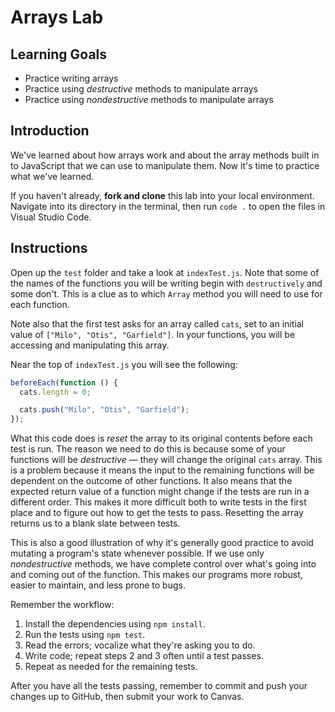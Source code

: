 # Arrays Lab

## Learning Goals

- Practice writing arrays
- Practice using _destructive_ methods to manipulate arrays
- Practice using _nondestructive_ methods to manipulate arrays

## Introduction

We've learned about how arrays work and about the array methods built in to
JavaScript that we can use to manipulate them. Now it's time to practice what
we've learned.

If you haven't already, **fork and clone** this lab into your local environment.
Navigate into its directory in the terminal, then run `code .` to open the files
in Visual Studio Code.

## Instructions

Open up the `test` folder and take a look at `indexTest.js`. Note that some of
the names of the functions you will be writing begin with `destructively` and
some don't. This is a clue as to which `Array` method you will need to use for
each function.

Note also that the first test asks for an array called `cats`, set to an
initial value of `["Milo", "Otis", "Garfield"]`. In your functions, you will be
accessing and manipulating this array.

Near the top of `indexTest.js` you will see the following:

```js
beforeEach(function () {
  cats.length = 0;

  cats.push("Milo", "Otis", "Garfield");
});
```

What this code does is _reset_ the array to its original contents before each
test is run. The reason we need to do this is because some of your functions
will be _destructive_ — they will change the original `cats` array. This
is a problem because it means the input to the remaining functions will be
dependent on the outcome of other functions. It also means that the expected
return value of a function might change if the tests are run in a different
order. This makes it more difficult both to write tests in the first place and
to figure out how to get the tests to pass. Resetting the array returns us to a
blank slate between tests.

This is also a good illustration of why it's generally good practice to avoid
mutating a program's state whenever possible. If we use only _nondestructive_
methods, we have complete control over what's going into and coming out of the
function. This makes our programs more robust, easier to maintain, and less
prone to bugs.

Remember the workflow:

1. Install the dependencies using `npm install`.
2. Run the tests using `npm test`.
3. Read the errors; vocalize what they're asking you to do.
4. Write code; repeat steps 2 and 3 often until a test passes.
5. Repeat as needed for the remaining tests.

After you have all the tests passing, remember to commit and push your changes
up to GitHub, then submit your work to Canvas.